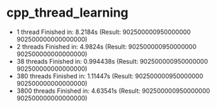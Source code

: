 # cpp_thread_learning

- 1 thread            Finished in: 8.2184s        (Result: 902500000950000000 902500000000000000)
- 2 threads          Finished in: 4.9824s        (Result: 902500000950000000 902500000000000000)
- 38 threads        Finished in: 0.994438s    (Result: 902500000950000000 902500000000000000)
- 380 threads      Finished in: 1.11447s      (Result: 902500000950000000 902500000000000000)
- 3800 threads    Finished in: 4.63541s      (Result: 902500000950000000 902500000000000000)
